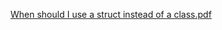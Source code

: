 [When should I use a struct instead of a class.pdf](https://github.com/user-attachments/files/20375638/When.should.I.use.a.struct.instead.of.a.class.pdf)
